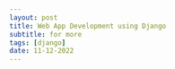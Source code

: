 ```yaml
---
layout: post
title: Web App Development using Django
subtitle: for more
tags: [django]
date: 11-12-2022 
---
```

